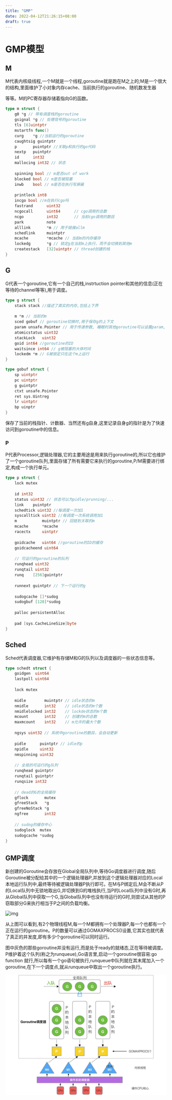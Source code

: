 ```yaml
---
title: "GMP"
date: 2022-04-12T21:26:15+08:00
draft: true
---
```


# GMP模型

## M

M代表内核级线程,一个M就是一个线程,goroutine就是跑在M之上的;M是一个很大的结构,里面维护了小对象内存cache、当前执行的goroutine、随机数发生器

等等。M的PC寄存器存储着指向G的函数。

```go
type m struct {
	g0 *g // 带有调度栈的goroutine
    gsignal *g // 处理信号的goroutine
    tls [6]uintptr
    mstartfn func()
    curg	*g //当前运行的goroutine
    caughtsig guintptr
    p		puintptr //关联p和执行的go代码
    nextp	puintptr
    id		int32
    mallocing int32 // 状态
    
    spinning bool // m是否out of work
    blocked bool // m是否被阻塞
    inwb	bool // m是否在执行写屏蔽
    
    printlock int8 
    incgo bool //m在执行cgo吗
    fastrand      uint32
    ncgocall      uint64      // cgo调用的总数
    ncgo          int32       // 当前cgo调用的数目
    park          note
    alllink       *m // 用于链接allm
    schedlink     muintptr
    mcache        *mcache // 当前m的内存缓存
    lockedg       *g // 锁定g在当前m上执行，而不会切换到其他m
    createstack   [32]uintptr // thread创建的栈
}
```



## G

G代表一个goroutine,它有一个自己的栈,instrtuction pointer和其他的信息(正在等待的channel等等),用于调度。

```go
type g struct {
    stack stack //描述了真实的内存,包括上下界
    
    m *m // 当前的m
    sced gobuf // goroutine切换时,用于保存g的上下文
    param unsafe.Pointer // 用于传递参数, 睡眠时其他goroutine可以设置param, 唤醒时该goroutine可以获取
    atomicstatus uint32
    stackLock	uint32
    goid int64 //goroutine的ID
    waitsince int64 // g被阻塞的大体时间
    lockedm *m // G被锁定只在这个m上运行
}
```

```go
type gobuf struct {
	sp uintptr
    pc uintptr
    g guintptr
    ctxt unsafe.Pointer
    ret sys.Uintreg
    lr uintptr
    bp uinptr
}
```

保存了当前的栈指针、计数器、当然还有g自身,这里记录自身g的指针是为了快速访问到goroutine中的信息。

### P

P代表Processor,逻辑处理器,它的主要用途是用来执行goroutine的,所以它也维护了一个goroutine队列,里面存储了所有需要它来执行的goroutine,P/M需要进行绑定,构成一个执行单元。

```go
type p struct {
    lock mutex
    
    id int32
    status uint32 // 状态可以为pidle/prunning/...
    link 	puintptr
    schedtick uint32 //每调度一次加1
    syscalltick uint32 //每调度一次系统调用加1
    m			muintptr // 回链到关联的m
    mcache		*mcache
    racectx		uintptr
    
    goidcache	uint64 //goroutine的ID的缓存
    goidcacheend uint64 
    
    // 可运行的goroutine的队列
    runqhead uint32
    runqtail uint32
    runq	[256]guintptr
    
    runnext guintptr // 下一个运行的g
    
    sudogcache []*sudog
    sudogbuf [128]*sudog
    
    palloc persistentAlloc
    
    pad [sys.CacheLineSize]byte
}
```



## Sched

Sched代表调度器,它维护有存储M和G的队列以及调度器的一些状态信息等。

```go
type schedt struct {
	goidgen  uint64
    lastpoll uint64

    lock mutex

    midle        muintptr // idle状态的m
    nmidle       int32    // idle状态的m个数
    nmidlelocked int32    // lockde状态的m个数
    mcount       int32    // 创建的m的总数
    maxmcount    int32    // m允许的最大个数

    ngsys uint32 // 系统中goroutine的数目，会自动更新

    pidle      puintptr // idle的p
    npidle     uint32
    nmspinning uint32 

    // 全局的可运行的g队列
    runqhead guintptr
    runqtail guintptr
    runqsize int32

    // dead的G的全局缓存
    gflock       mutex
    gfreeStack   *g
    gfreeNoStack *g
    ngfree       int32

    // sudog的缓存中心
    sudoglock  mutex
    sudogcache *sudog
}
```



## GMP调度

新创建的Goroutine会存放在Global全局队列中,等待Go调度器进行调度,随后Goroutine被分配给其中的一个逻辑处理器P,并放到这个逻辑处理器对应的Local本地运行队列中,最终等待被逻辑处理器P执行即可。在M与P绑定后,M会不断从P的Local队列中无锁地取出G,并切换到G的堆栈执行,当P的Local队列中没有G时,再从Global队列中获取一个G,当Global队列中也没有待运行的G时,则尝试从其他的P窃取部分G来执行相当于P之间的负载均衡。

![img](https://github.com/KeKe-Li/data-structures-questions/raw/master/src/images/65.jpg)

从上图可以看到,有2个物理线程M,每一个M都拥有一个处理器P,每一个也都有一个正在运行的goroutine。P的数量可以通过GOMAXPROCS()设置,它其实也就代表了真正的并发度,即有多少个goroutine可以同时运行。

图中灰色的那些goroutine并没有运行,而是处于ready的就绪态,正在等待被调度。P维护着这个队列(称之为runqueue),Go语言里,启动一个goroutine很容易:go function 就行,所以每有一个go语句被执行,runqueue中队列就在其末尾加入一个goroutine,在下一个调度点,就从runqueue中取出一个goroutine执行。




![](https://raw.githubusercontent.com/yzj0911/my_logs/main/content/images/GMP.jpeg)